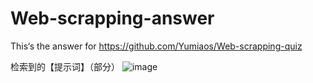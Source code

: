 # Web-scrapping-answer
This‘s the answer for https://github.com/Yumiaos/Web-scrapping-quiz

检索到的【提示词】（部分）
![image](https://github.com/1136623363/Web-scrapping-answer/assets/72068332/7f77a0e0-0504-4b0e-88fe-eddc4fd4167c)
